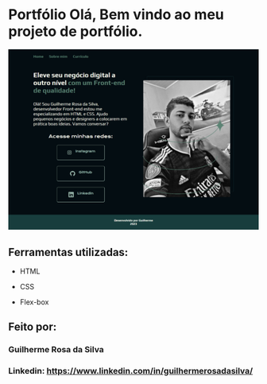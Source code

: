 # Portfólio Olá, Bem vindo ao meu projeto de portfólio.

![image](https://github.com/GuilhermeRS23/Portifolio/blob/main/assets/portifolio.png)

## Ferramentas utilizadas:

* HTML

* CSS

* Flex-box

## Feito por:

### Guilherme Rosa da Silva

### Linkedin: https://www.linkedin.com/in/guilhermerosadasilva/

```
